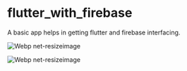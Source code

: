 # flutter_with_firebase

A basic app helps in getting flutter and firebase interfacing.

![Webp net-resizeimage](https://user-images.githubusercontent.com/51311257/73656577-76d6c400-46b6-11ea-9d23-567195777a97.png)

![Webp net-resizeimage](https://user-images.githubusercontent.com/51311257/73656575-76d6c400-46b6-11ea-9071-c01a59c666d3.jpg)
